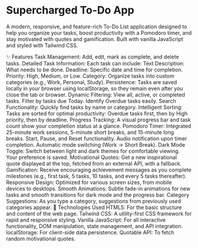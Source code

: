 # Supercharged To-Do App

A modern, responsive, and feature-rich To-Do List application designed to help you organize your tasks, boost productivity with a Pomodoro timer, and stay motivated with quotes and gamification. Built with vanilla JavaScript and styled with Tailwind CSS.


✨ Features
Task Management: Add, edit, mark as complete, and delete tasks.
Detailed Task Information: Each task can include:
Text Description: What needs to be done.
Deadline: Specific date and time for completion.
Priority: High, Medium, or Low.
Category: Organize tasks into custom categories (e.g., Work, Personal, Study).
Persistence: Tasks are saved locally in your browser using localStorage, so they remain even after you close the tab or browser.
Dynamic Filtering:
View all, active, or completed tasks.
Filter by tasks due Today.
Identify Overdue tasks easily.
Search Functionality: Quickly find tasks by name or category.
Intelligent Sorting: Tasks are sorted for optimal productivity: Overdue tasks first, then by High priority, then by deadline.
Progress Tracking: A visual progress bar and task count show your completion status at a glance.
Pomodoro Timer:
Integrated 25-minute work sessions, 5-minute short breaks, and 15-minute long breaks.
Start, Pause, and Reset functionality.
Audio notification upon timer completion.
Automatic mode switching (Work -> Short Break).
Dark Mode Toggle: Switch between light and dark themes for comfortable viewing. Your preference is saved.
Motivational Quotes: Get a new inspirational quote displayed at the top, fetched from an external API, with a fallback.
Gamification: Receive encouraging achievement messages as you complete milestones (e.g., first task, 5 tasks, 10 tasks, and every 5 tasks thereafter).
Responsive Design: Optimized for various screen sizes, from mobile devices to desktops.
Smooth Animations: Subtle fade-in animations for new tasks and smooth transitions for dark mode and the progress bar.
Category Suggestions: As you type a category, suggestions from previously used categories appear.
🚀 Technologies Used
HTML5: For the basic structure and content of the web page.
Tailwind CSS: A utility-first CSS framework for rapid and responsive styling.
Vanilla JavaScript: For all interactive functionality, DOM manipulation, state management, and API integration.
localStorage: For client-side data persistence.
Quotable API: To fetch random motivational quotes.
